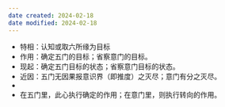```yaml
---
date created: 2024-02-18
date modified: 2024-02-18
---
```

- 特相：认知或取六所缘为目标    
- 作用：确定五门的目标；省察意门的目标。    
- 现起：确定五门目标的状态；省察意门目标的状态。    
- 近因：五门无因果报意识界（即推度）之灭尽；意门有分之灭尽。    
- 
- 在五门里，此心执行确定的作用；在意门里，则执行转向的作用。
